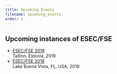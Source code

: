 ```yaml
---
title: Upcoming Events
filename: upcoming_events
order: 2
---
```


## Upcoming instances of ESEC/FSE

* [ESEC/FSE 2019](.)  
  Tallinn, Estonia, 2019
* [ESEC/FSE 2018](https://2018.fseconference.org/)  
  Lake Buena Vista, FL, USA, 2018